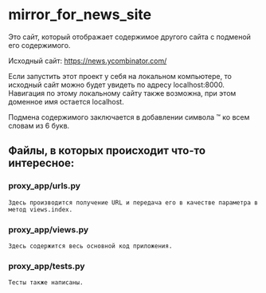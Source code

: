 # mirror_for_news_site
Это сайт, который отображает содержимое другого сайта с подменой его содержимого.

Исходный сайт: https://news.ycombinator.com/

Если запустить этот проект у себя на локальном компьютере, то исходный сайт можно будет увидеть по адресу localhost:8000.
Навигация по этому локальному сайту также возможна, при этом доменное имя остается localhost.

Подмена содержимого заключается в добавлении символа ™ ко всем словам из 6 букв.

## Файлы, в которых происходит что-то интересное:
### proxy_app/urls.py
    Здесь производится получение URL и передача его в качестве параметра в метод views.index.
    
### proxy_app/views.py
    Здесь содержится весь основной код приложения.
    
### proxy_app/tests.py
    Тесты также написаны.
  

